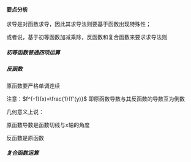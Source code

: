 #### 要点分析
求导是对函数求导，因此其求导法则要基于函数出现特殊性；

或者说，基于初等函数加减乘除，反函数和复合函数来要求求导法则

##### 初等函数普通四项运算

##### 反函数

原函数要严格单调连续

注意：$f^{-1}(x)=\frac{1}{f'(y)}$
即原函数导数与其反函数的导数互为倒数

几何意义上说：

原函数导数是函数切线与x轴的角度

反函数是原函数
##### 复合函数运算
